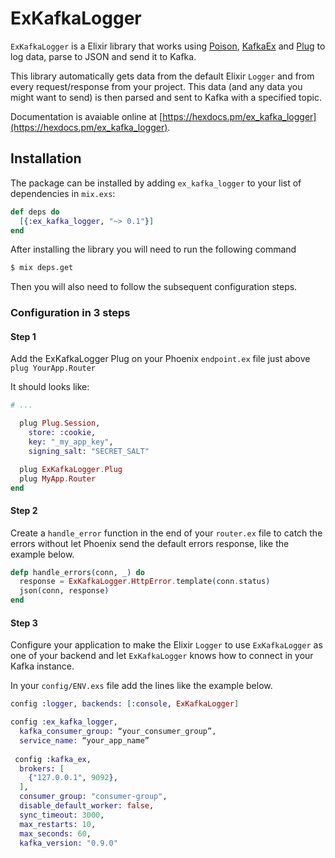 # ExKafkaLogger

`ExKafkaLogger` is a Elixir library that works using [Poison](https://github.com/devinus/poison "Poison Library Github"), [KafkaEx](https://github.com/kafkaex/kafka_ex "KafkaEx library Github") and [Plug](https://github.com/elixir-lang/plug "Elixir Plug library Github") to log data, parse to JSON and send it to Kafka.

This library automatically gets data from the default Elixir `Logger` and from
every request/response from your project. This data (and any data you might
want to send) is then parsed and sent to Kafka with a specified topic.

Documentation is avaiable online at [https://hexdocs.pm/ex_kafka_logger](https://hexdocs.pm/ex_kafka_logger).


## Installation

The package can be installed by adding `ex_kafka_logger` to your list of
dependencies in `mix.exs`:

```elixir
def deps do
  [{:ex_kafka_logger, "~> 0.1"}]
end
```

After installing the library you will need to run the following command
```bash
$ mix deps.get
``` 

Then you will also need to follow the subsequent configuration steps.

### Configuration in 3 steps

#### Step 1

Add the ExKafkaLogger Plug on your Phoenix `endpoint.ex` file just above `plug YourApp.Router`

It should looks like:

```elixir
# ...

  plug Plug.Session,
    store: :cookie,
    key: "_my_app_key",
    signing_salt: "SECRET_SALT"

  plug ExKafkaLogger.Plug
  plug MyApp.Router
end
```

#### Step 2

Create a `handle_error` function in the end of your `router.ex` file to catch the
 errors without let Phoenix send the default errors response, like the example below.

```elixir
defp handle_errors(conn, _) do
  response = ExKafkaLogger.HttpError.template(conn.status)
  json(conn, response)
end
```

#### Step 3

Configure your application to make the Elixir `Logger` to use `ExKafkaLogger` as
one of your backend and let `ExKafkaLogger` knows how to connect in your Kafka
instance.

In your `config/ENV.exs` file add the lines like the example below.

```elixir
config :logger, backends: [:console, ExKafkaLogger]

config :ex_kafka_logger,
  kafka_consumer_group: “your_consumer_group”,
  service_name: “your_app_name”
  
 config :kafka_ex,
  brokers: [
    {"127.0.0.1", 9092},
  ],
  consumer_group: "consumer-group",
  disable_default_worker: false,
  sync_timeout: 3000,
  max_restarts: 10,
  max_seconds: 60,
  kafka_version: "0.9.0"
```
